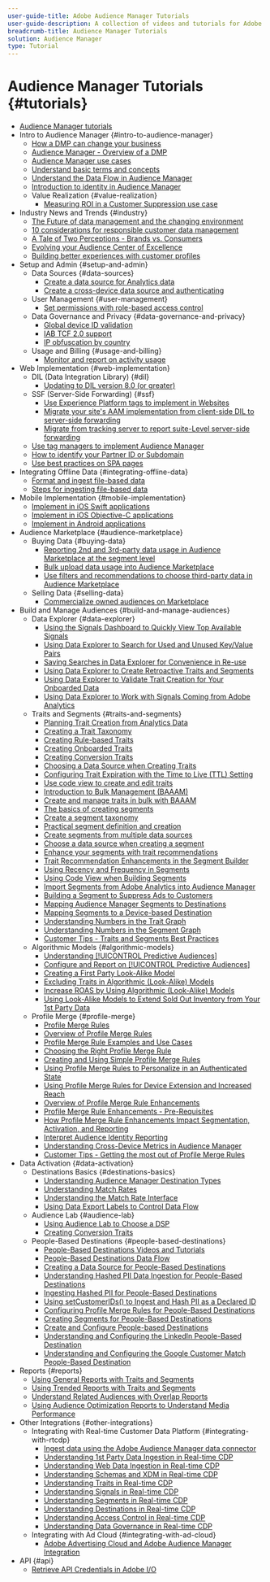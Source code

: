 ```yaml
---
user-guide-title: Adobe Audience Manager Tutorials
user-guide-description: A collection of videos and tutorials for Adobe Analytics.
breadcrumb-title: Audience Manager Tutorials
solution: Audience Manager
type: Tutorial
---
```


# Audience Manager Tutorials {#tutorials}

+ [Audience Manager tutorials](overview.md)
+ Intro to Audience Manager {#intro-to-audience-manager}
  + [How a DMP can change your business](intro-to-audience-manager/how-a-dmp-can-change-your-business.md)
  + [Audience Manager - Overview of a DMP](intro-to-audience-manager/audience-manager-overview-of-a-dmp.md)
  + [Audience Manager use cases](intro-to-audience-manager/audience-manager-use-cases.md)
  + [Understand basic terms and concepts](intro-to-audience-manager/understanding-basic-terms-and-concepts-in-audience-manager.md)
  + [Understand the Data Flow in Audience Manager](intro-to-audience-manager/understanding-the-data-flow-in-audience-manager.md)
  + [Introduction to identity in Audience Manager](intro-to-audience-manager/introduction-to-identity-in-audience-manager.md)
  + Value Realization {#value-realization}
    + [Measuring ROI in a Customer Suppression use case](intro-to-audience-manager/value-realization/measuring-roi-in-a-customer-suppression-use-case.md)
+ Industry News and Trends {#industry}
  + [The Future of data management and the changing environment](https://experienceleague.adobe.com/docs/platform-learn/tutorials/industry/the-future-of-data-management-and-the-changing-environment.html)
  + [10 considerations for responsible customer data management](https://experienceleague.adobe.com/docs/platform-learn/tutorials/privacy/ten-considerations-for-responsible-customer-data-management.html)
  + [A Tale of Two Perceptions - Brands vs. Consumers](https://experienceleague.adobe.com/docs/platform-learn/tutorials/industry/brands-vs-consumers.html)
  + [Evolving your Audience Center of Excellence](https://experienceleague.adobe.com/docs/platform-learn/tutorials/industry/evolving-your-audience-center-of-excellence.html)
  + [Building better experiences with customer profiles](https://experienceleague.adobe.com/docs/platform-learn/tutorials/industry/building-better-experiences-with-customer-profiles.html)
+ Setup and Admin {#setup-and-admin}
  + Data Sources {#data-sources}
    + [Create a data source for Analytics data](setup-and-admin/data-sources/create-a-data-source-for-analytics-data.md)
    + [Create a cross-device data source and authenticating](setup-and-admin/data-sources/creating-a-cross-device-data-source-and-authenticating.md)
  + User Management {#user-management}
    + [Set permissions with role-based access control](setup-and-admin/user-management/setting-permissions-with-role-based-access-control.md)
  + Data Governance and Privacy {#data-governance-and-privacy}
    + [Global device ID validation](setup-and-admin/data-governance-and-privacy/global-device-id-validation.md)
    + [IAB TCF 2.0 support](setup-and-admin/data-governance-and-privacy/iab-tcf-support.md)
    + [IP obfuscation by country](setup-and-admin/data-governance-and-privacy/ip-obfuscation-by-country.md)
  + Usage and Billing {#usage-and-billing}
    + [Monitor and report on activity usage](setup-and-admin/usage-and-billing/monitoring-and-reporting-on-activity-usage.md)
+ Web Implementation {#web-implementation}
  + DIL (Data Integration Library) {#dil}
    + [Updating to DIL version 8.0 (or greater)](web-implementation/dil/updating-to-dil-version-8-0-or-greater.md)
  + SSF (Server-Side Forwarding) {#ssf}
    + [Use Experience Platform tags to implement in Websites](https://experienceleague.adobe.com/docs/launch-learn/implementing-in-websites-with-launch/index.html?lang=en)
    + [Migrate your site's AAM implementation from client-side DIL to server-side forwarding](web-implementation/ssf/migrating-your-site-implementation-from-client-side-dil-to-server-side-forwarding.md)
    + [Migrate from tracking server to report suite-Level server-side forwarding](web-implementation/ssf/migrating-from-tracking-server-to-report-suite-level-server-side-forwarding.md)
  + [Use tag managers to implement Audience Manager](web-implementation/using-tag-managers-to-implement-audience-manager.md)
  + [How to identify your Partner ID or Subdomain](web-implementation/how-to-identify-your-partner-id-or-subdomain.md)
  + [Use best practices on SPA pages](web-implementation/using-best-practices-on-spa-pages-when-sending-data-to-aam.md)
+ Integrating Offline Data {#integrating-offline-data}
  + [Format and ingest file-based data](integrating-offline-data/formatting-and-ingesting-file-based-data.md)
  + [Steps for ingesting file-based data](integrating-offline-data/steps-for-ingesting-file-based-data.md)
+ Mobile Implementation {#mobile-implementation}
  + [Implement in iOS Swift applications](https://experienceleague.adobe.com/docs/launch-learn/implementing-in-mobile-ios-swift-apps-with-launch/index.html?lang=en)
  + [Implement in iOS Objective-C applications](https://experienceleague.adobe.com/docs/launch-learn/implementing-in-mobile-ios-objective-c-apps-with-launch/index.html?lang=en)
  + [Implement in Android applications](https://experienceleague.adobe.com/docs/launch-learn/implementing-in-mobile-android-apps-with-launch/index.html?lang=en)
+ Audience Marketplace {#audience-marketplace}
  + Buying Data {#buying-data}
    + [Reporting 2nd and 3rd-party data usage in Audience Marketplace at the segment level](audience-marketplace/buying-data/reporting-2nd-and-3rd-party-data-usage-in-the-audience-marketplace-at-the-segment-level.md)
    + [Bulk upload data usage into Audience Marketplace](audience-marketplace/buying-data/bulk-uploading-data-usage-into-the-audience-marketplace.md)
    + [Use filters and recommendations to choose third-party data in Audience Marketplace](audience-marketplace/buying-data/using-filters-and-recommendations-to-choose-3rd-party-data-in-audience-marketplace.md)
  + Selling Data {#selling-data}
    + [Commercialize owned audiences on Marketplace](audience-marketplace/selling-data/commercialize-owned-audiences-on-marketplace.md)
+ Build and Manage Audiences {#build-and-manage-audiences}
  + Data Explorer {#data-explorer}
    + [Using the Signals Dashboard to Quickly View Top Available Signals](build-and-manage-audiences/data-explorer/using-the-signals-dashboard-to-quickly-view-top-available-signals.md)
    + [Using Data Explorer to Search for Used and Unused Key/Value Pairs](build-and-manage-audiences/data-explorer/using-data-explorer-to-search-for-used-and-unused-key-value-pairs.md)
    + [Saving Searches in Data Explorer for Convenience in Re-use](build-and-manage-audiences/data-explorer/saving-searches-in-data-explorer-for-convenience-in-re-use.md)
    + [Using Data Explorer to Create Retroactive Traits and Segments](build-and-manage-audiences/data-explorer/using-data-explorer-to-create-retroactive-traits-and-segments.md)
    + [Using Data Explorer to Validate Trait Creation for Your Onboarded Data](build-and-manage-audiences/data-explorer/using-data-explorer-to-validate-trait-creation-for-your-onboarded-data.md)
    + [Using Data Explorer to Work with Signals Coming from Adobe Analytics](build-and-manage-audiences/data-explorer/using-data-explorer-to-work-with-signals-coming-from-adobe-analytics.md)
  + Traits and Segments {#traits-and-segments}
    + [Planning Trait Creation from Analytics Data](build-and-manage-audiences/traits-and-segments/planning-trait-creation-from-analytics-data.md)
    + [Creating a Trait Taxonomy](build-and-manage-audiences/traits-and-segments/creating-a-trait-taxonomy.md)
    + [Creating Rule-based Traits](build-and-manage-audiences/traits-and-segments/creating-rule-based-traits.md)
    + [Creating Onboarded Traits](build-and-manage-audiences/traits-and-segments/creating-onboarded-traits.md)
    + [Creating Conversion Traits](build-and-manage-audiences/traits-and-segments/creating-conversion-traits.md)
    + [Choosing a Data Source when Creating Traits](build-and-manage-audiences/traits-and-segments/choosing-a-data-source-when-creating-traits.md)
    + [Configuring Trait Expiration with the Time to Live (TTL) Setting](build-and-manage-audiences/traits-and-segments/configuring-trait-expiration-with-the-time-to-live-ttl-setting.md)
    + [Use code view to create and edit traits](build-and-manage-audiences/traits-and-segments/using-code-view-to-create-and-edit-traits.md)
    + [Introduction to Bulk Management (BAAAM)](build-and-manage-audiences/traits-and-segments/introduction-to-bulk-management-baaam.md)
    + [Create and manage traits in bulk with BAAAM](build-and-manage-audiences/traits-and-segments/creating-and-managing-traits-in-bulk-with-baaam.md)
    + [The basics of creating segments](build-and-manage-audiences/traits-and-segments/the-basics-of-creating-segments.md)
    + [Create a segment taxonomy](build-and-manage-audiences/traits-and-segments/creating-a-segment-taxonomy.md)
    + [Practical segment definition and creation](build-and-manage-audiences/traits-and-segments/practical-segment-definition-and-creation.md)
    + [Create segments from multiple data sources](build-and-manage-audiences/traits-and-segments/creating-segments-from-multiple-data-sources.md)
    + [Choose a data source when creating a segment](build-and-manage-audiences/traits-and-segments/choosing-a-data-source-when-creating-a-segment.md)
    + [Enhance your segments with trait recommendations](build-and-manage-audiences/traits-and-segments/enhancing-your-segments-with-trait-recommendations.md)
    + [Trait Recommendation Enhancements in the Segment Builder](build-and-manage-audiences/traits-and-segments/trait-recommendation-enhancements-in-the-segment-builder.md)
    + [Using Recency and Frequency in Segments](build-and-manage-audiences/traits-and-segments/using-recency-and-frequency-in-segments.md)
    + [Using Code View when Building Segments](build-and-manage-audiences/traits-and-segments/using-code-view-when-building-segments.md)
    + [Import Segments from Adobe Analytics into Audience Manager](build-and-manage-audiences/traits-and-segments/import-aa-segments-into-aam.md)
    + [Building a Segment to Suppress Ads to Customers](build-and-manage-audiences/traits-and-segments/building-a-segment-to-suppress-ads-to-customers.md)
    + [Mapping Audience Manager Segments to Destinations](build-and-manage-audiences/traits-and-segments/mapping-audience-manager-segments-to-destinations.md)
    + [Mapping Segments to a Device-based Destination](build-and-manage-audiences/traits-and-segments/mapping-segments-to-a-device-based-destination.md)
    + [Understanding Numbers in the Trait Graph](build-and-manage-audiences/traits-and-segments/understanding-numbers-in-the-trait-graph.md)
    + [Understanding Numbers in the Segment Graph](build-and-manage-audiences/traits-and-segments/understanding-numbers-in-the-segment-graph.md)
    + [Customer Tips - Traits and Segments Best Practices](build-and-manage-audiences/traits-and-segments/customer-tips-traits-and-segments-best-practices.md)
  + Algorithmic Models {#algorithmic-models}
    + [Understanding [!UICONTROL Predictive Audiences]](build-and-manage-audiences/algorithmic-models/understanding-predictive-audiences.md)
    + [Configure and Report on [!UICONTROL Predictive Audiences]](build-and-manage-audiences/algorithmic-models/configure-and-report-on-predictive-audiences.md)
    + [Creating a First Party Look-Alike Model](build-and-manage-audiences/algorithmic-models/creating-a-first-party-look-alike-model.md)
    + [Excluding Traits in Algorithmic (Look-Alike) Models](build-and-manage-audiences/algorithmic-models/excluding-traits-in-algorithmic-look-alike-models.md)
    + [Increase ROAS by Using Algorithmic (Look-Alike) Models](build-and-manage-audiences/algorithmic-models/increase-roas-by-using-algorithmic-look-alike-models.md)
    + [Using Look-Alike Models to Extend Sold Out Inventory from Your 1st Party Data](build-and-manage-audiences/algorithmic-models/using-look-alike-models-to-extend-sold-out-inventory-from-your-1st-party-data.md)
  + Profile Merge {#profile-merge}
    + [Profile Merge Rules](build-and-manage-audiences/profile-merge/profile-merge.md)
    + [Overview of Profile Merge Rules](build-and-manage-audiences/profile-merge/overview-of-profile-merge-rules.md)
    + [Profile Merge Rule Examples and Use Cases](build-and-manage-audiences/profile-merge/profile-merge-rule-examples-and-use-cases.md)
    + [Choosing the Right Profile Merge Rule](build-and-manage-audiences/profile-merge/choosing-the-right-profile-merge-rule.md)
    + [Creating and Using Simple Profile Merge Rules](build-and-manage-audiences/profile-merge/creating-and-using-simple-profile-merge-rules.md)
    + [Using Profile Merge Rules to Personalize in an Authenticated State](build-and-manage-audiences/profile-merge/using-profile-merge-rules-to-personalize-in-an-authenticated-state.md)
    + [Using Profile Merge Rules for Device Extension and Increased Reach](build-and-manage-audiences/profile-merge/using-profile-merge-rules-for-device-extension-and-increased-reach.md)
    + [Overview of Profile Merge Rule Enhancements](build-and-manage-audiences/profile-merge/overview-of-profile-merge-rule-enhancements.md)
    + [Profile Merge Rule Enhancements - Pre-Requisites](build-and-manage-audiences/profile-merge/profile-merge-rule-enhancements-pre-requisites.md)
    + [How Profile Merge Rule Enhancements Impact Segmentation, Activation, and Reporting](build-and-manage-audiences/profile-merge/how-profile-merge-rule-enhancements-impact-segmentation-activation-and-reporting.md)
    + [Interpret Audience Identity Reporting](build-and-manage-audiences/profile-merge/interpret-audience-identity-reporting.md)
    + [Understanding Cross-Device Metrics in Audience Manager](build-and-manage-audiences/profile-merge/understanding-cross-device-metrics-in-audience-manager.md)
    + [Customer Tips - Getting the most out of Profile Merge Rules](build-and-manage-audiences/profile-merge/customer-tips-getting-the-most-out-of-profile-merge-rules.md)
+ Data Activation {#data-activation}
  + Destinations Basics {#destinations-basics}
    + [Understanding Audience Manager Destination Types](data-activation/destinations-basics/understanding-audience-manager-destination-types.md)
    + [Understanding Match Rates](data-activation/destinations-basics/understanding-match-rates.md)
    + [Understanding the Match Rate Interface](data-activation/destinations-basics/understanding-the-match-rate-interface-in-audience-manager.md)
    + [Using Data Export Labels to Control Data Flow](data-activation/destinations-basics/using-data-export-labels-to-control-data-flow.md)
  + Audience Lab {#audience-lab}
    + [Using Audience Lab to Choose a DSP](data-activation/audience-lab/using-audience-lab-to-choose-a-dsp.md)
    + [Creating Conversion Traits](https://experienceleague.adobe.com/docs/audience-manager-learn/tutorials/build-and-manage-audiences/traits-and-segments/creating-conversion-traits.html)
  + People-Based Destinations {#people-based-destinations}
    + [People-Based Destinations Videos and Tutorials](data-activation/people-based-destinations/pbd.md)
    + [People-Based Destinations Data Flow](data-activation/people-based-destinations/people-based-destinations-data-flow.md)
    + [Creating a Data Source for People-Based Destinations](data-activation/people-based-destinations/creating-a-data-source-for-people-based-destinations.md)
    + [Understanding Hashed PII Data Ingestion for People-Based Destinations](data-activation/people-based-destinations/understanding-hashed-pii-data-ingestion-for-people-based-destinations.md)
    + [Ingesting Hashed PII for People-Based Destinations](data-activation/people-based-destinations/ingesting-hashed-pii-for-people-based-destinations.md)
    + [Using setCustomerIDs() to Ingest and Hash PII as a Declared ID](data-activation/people-based-destinations/using-setcustomerids-to-ingest-and-hash-pii-as-a-declared-id.md)
    + [Configuring Profile Merge Rules for People-Based Destinations](data-activation/people-based-destinations/configuring-profile-merge-rules-for-people-based-destinations.md)
    + [Creating Segments for People-Based Destinations](data-activation/people-based-destinations/creating-segments-for-people-based-destinations.md)
    + [Create and Configure People-based Destinations](data-activation/people-based-destinations/create-and-configure-people-based-destinations.md)
    + [Understanding and Configuring the LinkedIn People-Based Destination](data-activation/people-based-destinations/understanding-and-configuring-the-linkedin-pbd.md)
    + [Understanding and Configuring the Google Customer Match People-Based Destination](data-activation/people-based-destinations/understanding-and-configuring-the-google-customer-match-pbd.md)
+ Reports {#reports}
  + [Using General Reports with Traits and Segments](reports/using-general-reports-with-traits-and-segments.md)
  + [Using Trended Reports with Traits and Segments](reports/using-trended-reports-with-traits-and-segments.md)
  + [Understand Related Audiences with Overlap Reports](reports/understand-related-audiences-with-overlap-reports.md)
  + [Using Audience Optimization Reports to Understand Media Performance](reports/using-audience-optimization-reports-to-understand-media-performance.md)
+ Other Integrations {#other-integrations}
  + Integrating with Real-time Customer Data Platform {#integrating-with-rtcdp}
    + [Ingest data using the Adobe Audience Manager data connector](https://experienceleague.adobe.com/docs/platform-learn/tutorials/sources/ingest-data-from-aam.html?lang=en#sources)
    + [Understanding 1st Party Data Ingestion in Real-time CDP](other-integrations/integrating-with-rtcdp/rtcdp-1pd-ingestion-for-aam-users.md)
    + [Understanding Web Data Ingestion in Real-time CDP](other-integrations/integrating-with-rtcdp/rtcdp-web-ingestion-for-aam-users.md)
    + [Understanding Schemas and XDM in Real-time CDP](other-integrations/integrating-with-rtcdp/rtcdp-schemas-xdm-for-aam-users.md)
    + [Understanding Traits in Real-time CDP](other-integrations/integrating-with-rtcdp/rtcdp-traits-for-aam-users.md)
    + [Understanding Signals in Real-time CDP](other-integrations/integrating-with-rtcdp/rtcdp-signals-for-aam-users.md)
    + [Understanding Segments in Real-time CDP](other-integrations/integrating-with-rtcdp/rtcdp-segments-for-aam-users.md)
    + [Understanding Destinations in Real-time CDP](other-integrations/integrating-with-rtcdp/rtcdp-destinations-for-aam-users.md)
    + [Understanding Access Control in Real-time CDP](other-integrations/integrating-with-rtcdp/rtcdp-access-control-for-aam-users.md)
    + [Understanding Data Governance in Real-time CDP](other-integrations/integrating-with-rtcdp/rtcdp-data-gov-for-aam-users.md)
  + Integrating with Ad Cloud {#integrating-with-ad-cloud}
    + [Adobe Advertising Cloud and Adobe Audience Manager Integration](other-integrations/integrating-with-ad-cloud/advertising-cloud-and-audience-manager-integration.md)
+ API {#api}
  + [Retrieve API Credentials in Adobe I/O](api/retrieve-api-credentials-in-adobe-io.md)
